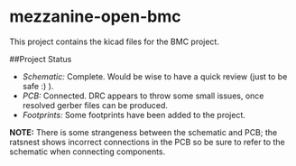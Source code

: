 # mezzanine-open-bmc

This project contains the kicad files for the BMC project.

##Project Status
* _Schematic:_ Complete. Would be wise to have a quick review (just to be safe :) ).
* _PCB:_ Connected. DRC appears to throw some small issues, once resolved gerber files can be produced.
* _Footprints:_ Some footprints have been added to the project.

__NOTE:__ There is some strangeness between the schematic and PCB; the ratsnest shows incorrect connections in the PCB so be sure to refer to the schematic when connecting components. 

